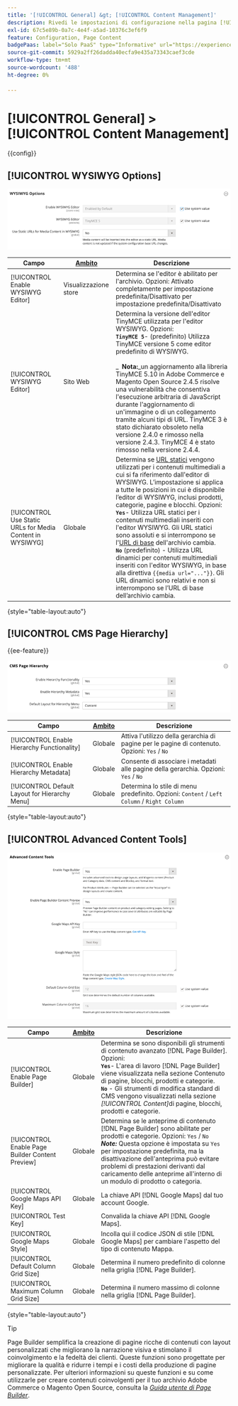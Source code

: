 ```yaml
---
title: '[!UICONTROL General] &gt; [!UICONTROL Content Management]'
description: Rivedi le impostazioni di configurazione nella pagina [!UICONTROL General] &gt; [!UICONTROL Content Management] dell'amministratore di Commerce.
exl-id: 67c5e89b-0a7c-4e4f-a5ad-10376c3ef6f9
feature: Configuration, Page Content
badgePaas: label="Solo PaaS" type="Informative" url="https://experienceleague.adobe.com/it/docs/commerce/user-guides/product-solutions" tooltip="Applicabile solo ai progetti Adobe Commerce on Cloud (infrastruttura PaaS gestita da Adobe) e ai progetti on-premise."
source-git-commit: 5929a2ff26dadda40ecfa9e435a73343caef3cde
workflow-type: tm+mt
source-wordcount: '488'
ht-degree: 0%

---
```


# [!UICONTROL General] > [!UICONTROL Content Management]

{{config}}

## [!UICONTROL WYSIWYG Options]

![Opzioni WYSIWYG](./assets/content-management-wysiwyg-options.png)<!-- zoom -->

<!-- [WYSIWYG Options](https://experienceleague.adobe.com/it/docs/commerce-admin/content-design/wysiwyg/editor) -->

| Campo | [Ambito](../../getting-started/websites-stores-views.md#scope-settings) | Descrizione |
|--- |--- |--- |
| [!UICONTROL Enable WYSIWYG Editor] | Visualizzazione store | Determina se l&#39;editor è abilitato per l&#39;archivio. Opzioni: Attivato completamente per impostazione predefinita/Disattivato per impostazione predefinita/Disattivato |
| [!UICONTROL WYSIWYG Editor] | Sito Web | Determina la versione dell&#39;editor TinyMCE utilizzata per l&#39;editor WYSIWYG. Opzioni: <br/>**`TinyMCE 5`**- (predefinito) Utilizza TinyMCE versione 5 come editor predefinito di WYSIWYG.<br><br>_ **&#x200B; Nota:**&#x200B;_un aggiornamento alla libreria TinyMCE 5.10 in Adobe Commerce e Magento Open Source 2.4.5 risolve una vulnerabilità che consentiva l&#39;esecuzione arbitraria di JavaScript durante l&#39;aggiornamento di un&#39;immagine o di un collegamento tramite alcuni tipi di URL. TinyMCE 3 è stato dichiarato obsoleto nella versione 2.4.0 e rimosso nella versione 2.4.3. TinyMCE 4 è stato rimosso nella versione 2.4.4. |
| [!UICONTROL Use Static URLs for Media Content in WYSIWYG] | Globale | Determina se [URL statici](../../content-design/catalog-urls-dynamic-media.md) vengono utilizzati per i contenuti multimediali a cui si fa riferimento dall&#39;editor di WYSIWYG. L’impostazione si applica a tutte le posizioni in cui è disponibile l’editor di WYSIWYG, inclusi prodotti, categorie, pagine e blocchi. Opzioni: <br/>**`Yes`**- Utilizza URL statici per i contenuti multimediali inseriti con l&#39;editor WYSIWYG. Gli URL statici sono assoluti e si interrompono se l&#39;[URL di base](../../stores-purchase/store-urls.md) dell&#39;archivio cambia.<br/>**`No`** (predefinito) - Utilizza URL dinamici per contenuti multimediali inseriti con l&#39;editor WYSIWYG, in base alla direttiva `{{media url="..."}}`. Gli URL dinamici sono relativi e non si interrompono se l’URL di base dell’archivio cambia. |

{style="table-layout:auto"}

## [!UICONTROL CMS Page Hierarchy]

{{ee-feature}}

![Gerarchia pagine CMS](./assets/content-management-cms-page-hierarchy.png)<!-- zoom -->

<!--[CMS Page Hierarchy](https://experienceleague.adobe.com/it/docs/commerce-admin/content-design/elements/pages/page-hierarchy) -->

| Campo | [Ambito](../../getting-started/websites-stores-views.md#scope-settings) | Descrizione |
|--- |--- |--- |
| [!UICONTROL Enable Hierarchy Functionality] | Globale | Attiva l&#39;utilizzo della gerarchia di pagine per le pagine di contenuto. Opzioni: `Yes` / `No` |
| [!UICONTROL Enable Hierarchy Metadata] | Globale | Consente di associare i metadati alle pagine della gerarchia. Opzioni: `Yes` / `No` |
| [!UICONTROL Default Layout for Hierarchy Menu] | Globale | Determina lo stile di menu predefinito. Opzioni: `Content` / `Left Column` / `Right Column` |

{style="table-layout:auto"}

## [!UICONTROL Advanced Content Tools]

![Strumenti di contenuto avanzati](./assets/content-management-advanced-content-tools.png)<!-- zoom -->

<!-- [Advanced Content Tools](https://experienceleague.adobe.com/it/docs/commerce-admin/page-builder/walkthrough/3-catalog-content) -->

| Campo | [Ambito](../../getting-started/websites-stores-views.md#scope-settings) | Descrizione |
|--- |--- |--- |
| [!UICONTROL Enable Page Builder] | Globale | Determina se sono disponibili gli strumenti di contenuto avanzato [!DNL Page Builder]. Opzioni: <br/>**`Yes`**- L&#39;area di lavoro [!DNL Page Builder] viene visualizzata nella sezione Contenuto di pagine, blocchi, prodotti e categorie.<br/>**`No`** - Gli strumenti di modifica standard di CMS vengono visualizzati nella sezione _[!UICONTROL Content]_&#x200B;di pagine, blocchi, prodotti e categorie. |
| [!UICONTROL Enable Page Builder Content Preview] | Globale | Determina se le anteprime di contenuto [!DNL Page Builder] sono abilitate per prodotti e categorie. Opzioni: `Yes` / `No` <br/>**_Note:_** Questa opzione è impostata su `Yes` per impostazione predefinita, ma la disattivazione dell&#39;anteprima può evitare problemi di prestazioni derivanti dal caricamento delle anteprime all&#39;interno di un modulo di prodotto o categoria. |
| [!UICONTROL Google Maps API Key] | Globale | La chiave API [!DNL Google Maps] dal tuo account Google. |
| [!UICONTROL Test Key] |  | Convalida la chiave API [!DNL Google Maps]. |
| [!UICONTROL Google Maps Style] | Globale | Incolla qui il codice JSON di stile [!DNL Google Maps] per cambiare l&#39;aspetto del tipo di contenuto Mappa. |
| [!UICONTROL Default Column Grid Size] | Globale | Determina il numero predefinito di colonne nella griglia [!DNL Page Builder]. |
| [!UICONTROL Maximum Column Grid Size] | Globale | Determina il numero massimo di colonne nella griglia [!DNL Page Builder]. |

{style="table-layout:auto"}

>[!TIP]
>
>Page Builder semplifica la creazione di pagine ricche di contenuti con layout personalizzati che migliorano la narrazione visiva e stimolano il coinvolgimento e la fedeltà dei clienti. Queste funzioni sono progettate per migliorare la qualità e ridurre i tempi e i costi della produzione di pagine personalizzate. Per ulteriori informazioni su queste funzioni e su come utilizzarle per creare contenuti coinvolgenti per il tuo archivio Adobe Commerce o Magento Open Source, consulta la [_Guida utente di Page Builder_](../../page-builder/guide-overview.md).
